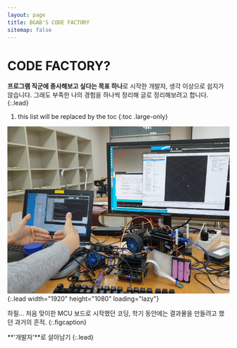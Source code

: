 ```yaml
---
layout: page
title: BGAB'S CODE FACTORY
sitemap: false
---
```


<!--author-->

# CODE FACTORY?

**프로그램 직군에 종사해보고 싶다는 목표 하나**로 시작한 개발자, 생각 이상으로 쉽지가 않습니다.
그래도 부족한 나의 경험을 하나씩 정리해 글로 정리해보려고 합니다.
{:.lead}

1. this list will be replaced by the toc
{:toc .large-only}

![Screenshot](assets/img/blog/about_first_image.png){:.lead width="1920" height="1080" loading="lazy"}

하필... 처음 맞이한 MCU 보드로 시작했던 코딩, 학기 동안에는 결과물을 만들려고 했던 과거의 흔적.
{:.figcaption}

**'개발자'**로 살아남기
{:.lead}
